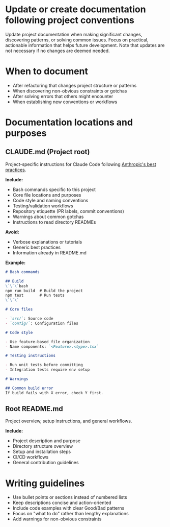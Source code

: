 # Update or create documentation following project conventions

Update project documentation when making significant changes, discovering patterns, or solving common issues. Focus on practical, actionable information that helps future development.
Note that updates are not necessary if no changes are deemed needed.

# When to document

- After refactoring that changes project structure or patterns
- When discovering non-obvious constraints or gotchas
- After solving errors that others might encounter
- When establishing new conventions or workflows

# Documentation locations and purposes

## CLAUDE.md (Project root)
Project-specific instructions for Claude Code following [Anthropic's best practices](https://www.anthropic.com/engineering/claude-code-best-practices).

**Include:**
- Bash commands specific to this project
- Core file locations and purposes
- Code style and naming conventions
- Testing/validation workflows
- Repository etiquette (PR labels, commit conventions)
- Warnings about common gotchas
- Instructions to read directory READMEs

**Avoid:**
- Verbose explanations or tutorials
- Generic best practices
- Information already in README.md

**Example:**
```markdown
# Bash commands

## Build
\`\`\`bash
npm run build  # Build the project
npm test       # Run tests
\`\`\`

# Core files

- `src/`: Source code
- `config/`: Configuration files

# Code style

- Use feature-based file organization
- Name components: `<Feature>.<type>.tsx`

# Testing instructions

- Run unit tests before committing
- Integration tests require env setup

# Warnings

## Common build error
If build fails with X error, check Y first.
```

## Root README.md
Project overview, setup instructions, and general workflows.

**Include:**
- Project description and purpose
- Directory structure overview
- Setup and installation steps
- CI/CD workflows
- General contribution guidelines

# Writing guidelines

- Use bullet points or sections instead of numbered lists
- Keep descriptions concise and action-oriented
- Include code examples with clear Good/Bad patterns
- Focus on "what to do" rather than lengthy explanations
- Add warnings for non-obvious constraints
